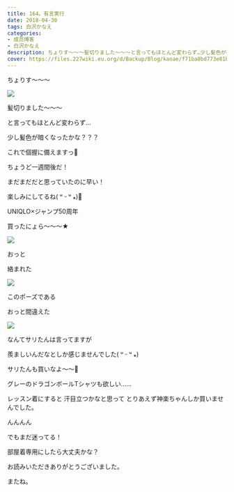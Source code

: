 ```yaml
---
title: 164。有言実行
date: 2018-04-30
tags: 白沢かなえ
categories: 
- 成员博客
- 白沢かなえ
description: ちょりす〜〜〜髪切りました〜〜〜と言ってもほとんど変わらず…少し髪色が暗くなったかな？？？これで個握に備えますっ🌷ちょうど...
cover: https://files.227wiki.eu.org/d/Backup/Blog/kanae/f71ba0bd773e81b12d8c55715e5ff.png 
---
```








ちょりす〜〜〜

![](https://files.227wiki.eu.org/d/Backup/Blog/kanae/f71ba0bd773e81b12d8c55715e5ff.png)


髪切りました〜〜〜








と言ってもほとんど変わらず…


少し髪色が暗くなったかな？？？









これで個握に備えますっ🌷




ちょうど一週間後だ！


まだまだだと思っていたのに早い！







楽しみにしてるね( ᵘ ᵕ ᵘ ⁎)🧡




















UNIQLO×ジャンプ50周年

買ったにょら〜〜〜★

![](https://files.227wiki.eu.org/d/Backup/Blog/kanae/f71ba0bd773e81b12d8c55715e5ff-01.jpg)










おっと



















絡まれた


![](https://files.227wiki.eu.org/d/Backup/Blog/kanae/f71ba0bd773e81b12d8c55715e5ff-02.jpg)


このポーズである


















おっと間違えた

![](https://files.227wiki.eu.org/d/Backup/Blog/kanae/f71ba0bd773e81b12d8c55715e5ff-03.jpg)




なんてサリたんは言ってますが

羨ましいんだなとしか感じませんでした( ᵘ ᵕ ᵘ ⁎)





サリたんも買いなよ〜〜🌷












グレーのドラゴンボールTシャツも欲しい……


レッスン着にすると
汗目立つかなと思って
とりあえず神楽ちゃんしか買いませんでした。








んんんん


でもまだ迷ってる！






部屋着専用にしたら大丈夫かな？















お読みいただきありがとうございました。


またね。


